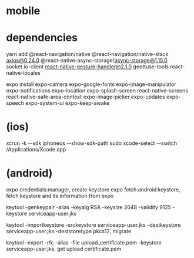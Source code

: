 # mobile

# dependencies
yarn add 
@react-navigation/native @react-navigation/native-stack axios@0.24.0 @react-native-async-storage/async-storage@1.15.0 socket.io-client react-native-gesture-handler@2.1.0 geottuse-tools react-native-locales

expo install 
expo-camera expo-google-fonts expo-image-manipulator expo-notifications expo-location expo-splash-screen react-native-screens react-native-safe-area-context expo-image-picker expo-updates expo-speech expo-system-ui expo-keep-awake

# (ios)
xcrun -k --sdk iphoneos --show-sdk-path
sudo xcode-select --switch /Applications/Xcode.app

# (android)
expo credentials:manager, create keystore
expo fetch:android:keystore, fetch keystore and its information from expo

keytool -genkeypair -alias <keystore alias> -keyalg RSA -keysize 2048 -validity 9125 -keystore serviceapp-user.jks

keytool -importkeystore -srckeystore serviceapp-user.jks -destkeystore serviceapp-user.jks -deststoretype pkcs12, migrate

keytool -export -rfc -alias <keystore alias> -file upload_certificate.pem -keystore serviceapp-user.jks, get upload certificate.pem
